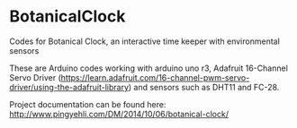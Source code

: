 # BotanicalClock
Codes for Botanical Clock, an interactive time keeper with environmental sensors

These are Arduino codes working with arduino uno r3, Adafruit 16-Channel Servo Driver (https://learn.adafruit.com/16-channel-pwm-servo-driver/using-the-adafruit-library) and sensors such as DHT11 and FC-28. 

Project documentation can be found here:
http://www.pingyehli.com/DM/2014/10/06/botanical-clock/

